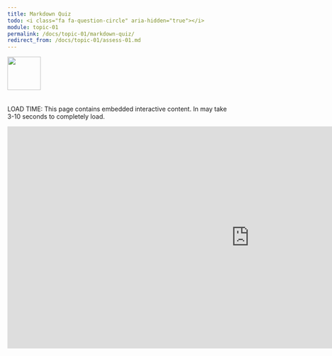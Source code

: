 ```yaml
---
title: Markdown Quiz
todo: <i class="fa fa-question-circle" aria-hidden="true"></i>
module: topic-01
permalink: /docs/topic-01/markdown-quiz/
redirect_from: /docs/topic-01/assess-01.md
---
```


<img src="./../../../img/arrow-divider.svg" style="width: 75px; border: none; margin: 0px 0 20px 0" />

<span class="label label-warning">LOAD TIME:</span> This page contains embedded interactive content. In may take 3-10 seconds to completely load.

<iframe src="https://h5p.org/h5p/embed/174929" width="1090" height="500" frameborder="0" allowfullscreen="allowfullscreen"></iframe><script src="https://h5p.org/sites/all/modules/h5p/library/js/h5p-resizer.js" charset="UTF-8"></script>
